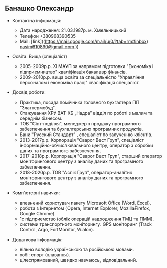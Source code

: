 Банашко Олександр
-----------------
* Контактна інформація:
    * Дата народження: 21.03.1987р. м. Хмельницький
    * Телефон +380968390535
    * Mail: [link]((https://mail.google.com/mail/u/0/?tab=rm#inbox) nasim610890@gmail.com.))

* Освіта: Вища (спеціаліст)
    * 2005-2009р.р. ХІ МАУП за напрямом підготовки "Економіка і підприємництво" кваліфікація бакалавр фінансів.
    * 2009-2010р.р. вища освіта за спеціальністю "Управління персоналом і економіка праці" кваліфікація спеціаліст.

* Досвід роботи:
    * Практика, посада помічника головного бухгалтера ПП "Златтермобуд".
    * Стажування ХРУ ВАТ КБ „Надра” відділ по роботі з малим та середнім бізнесом.
    * ТОВ "Сінт-поділля", менеджер з продажу програмного забезпечення та бухгалтерських програмних продуктів.
    * Банк "Русский Стандарт" , спеціаліст по залученню клієнтів.
    * 2013-2017р.р. Корпорація "Сварог Вест Груп", спеціаліст інформаційно-обчислювального центру, оператор з обробки даних та програмного забезпечення.
    * 2017-2018р.р. Корпорація "Сварог Вест Груп", старший оператор моніторингового центру з аналізу даних та програмного забезпечення.
    * 2018-2020р.р. ТОВ "Аспік Груп", оператор-аналітик моніторингового центру з аналізу даних та програмного забезпечення.

* Комп’ютерні навички:
    * впевнений користувач пакету Microsoft Office (Word, Excel).
    * робота з Інтернетом (Opera, Internet Explorer, MozillaFirefox, Google Chrome).
    * 1с підприємство (облік операцій надходження ТМЦ та ПММ).
    * системи транспортного моніторингу. GPS моніторинг (Track Control, Argo, FortMonitor, Wialon).

* Додаткова інформація:
    * вільно володію українською та російською мовами.
    * хобі: спорт (плавання).
    * цілеспрямований, швидко навчаюсь, відповідальний.